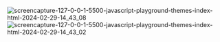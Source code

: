 ![screencapture-127-0-0-1-5500-javascript-playground-themes-index-html-2024-02-29-14_43_08](https://github.com/kashifjhanjaria/javascript-30-days/assets/35094497/9365773d-8a5e-4545-9fc7-a6dee2e86084)
![screencapture-127-0-0-1-5500-javascript-playground-themes-index-html-2024-02-29-14_43_02](https://github.com/kashifjhanjaria/javascript-30-days/assets/35094497/14f6a24e-43cf-474f-b78c-469ce9054421)
